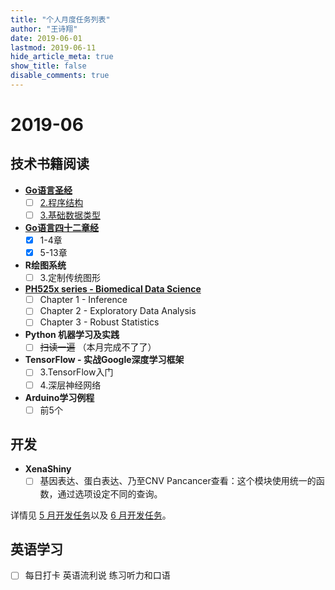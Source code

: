 ```yaml
---
title: "个人月度任务列表"
author: "王诗翔"
date: 2019-06-01
lastmod: 2019-06-11
hide_article_meta: true
show_title: false
disable_comments: true
---
```


# 2019-06

## 技术书籍阅读

- [**Go语言圣经**](https://books.studygolang.com/gopl-zh/)
  - [ ] [2.程序结构](https://books.studygolang.com/gopl-zh/ch2/ch2.html)
  - [ ] [3.基础数据类型](https://books.studygolang.com/gopl-zh/ch3/ch3.html)

- [**Go语言四十二章经**](https://www.jianshu.com/nb/29056963)
  - [x] 1-4章
  - [x] 5-13章

- **R绘图系统**
  - [ ] 3.定制传统图形

- [**PH525x series - Biomedical Data Science**](https://genomicsclass.github.io/book/)
  - [ ] Chapter 1 - Inference
  - [ ] Chapter 2 - Exploratory Data Analysis
  - [ ] Chapter 3 - Robust Statistics

- **Python 机器学习及实践** 
  - [ ] ~~扫读一遍~~ （本月完成不了了）
  
- **TensorFlow - 实战Google深度学习框架**
  - [ ] 3.TensorFlow入门
  - [ ] 4.深层神经网络

- **Arduino学习例程**
  - [ ] 前5个

## 开发

- **XenaShiny**
  - [ ] 基因表达、蛋白表达、乃至CNV Pancancer查看：这个模块使用统一的函数，通过选项设定不同的查询。

详情见 [5 月开发任务](https://github.com/openbiox/XenaShiny/issues/21)以及 [6 月开发任务](https://github.com/openbiox/XenaShiny/issues/26)。

## 英语学习

- [ ] 每日打卡 英语流利说 练习听力和口语
